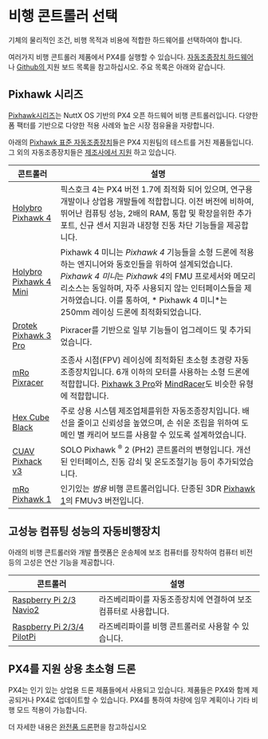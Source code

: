 # 비행 콘트롤러 선택 

기체의 물리적인 조건, 비행 목적과 비용에 적합한 하드웨어를 선택하여야 합니다.

여러가지 비행 콘트롤러 제품에서 PX4를 실행할 수 있습니다. [자동조종장치 하드웨어](../flight_controller/README.md)나 [Github의 ](https://github.com/PX4/PX4-Autopilot/#supported-hardware) 지원 보드 목록을 참고하십시오. 주요 목록은 아래와 같습니다.

## Pixhawk 시리즈 

[Pixhawk시리즈](../flight_controller/pixhawk_series.md)는 NuttX OS 기반의 PX4 오픈 하드웨어 비행 콘트롤러입니다. 다양한 폼 팩터를 기반으로 다양한 적용 사례와 높은 시장 점유율을 자랑합니다.

아래의 [Pixhawk 표준 자동조종장치](../flight_controller/autopilot_pixhawk_standard.md)들은 PX4 지원팀의 테스트를 거친 제품들입니다. 그 외의 자동조종장치들은 [제조사에서 지원](../flight_controller/autopilot_manufacturer_supported.md) 하고 있습니다.

| 콘트롤러                                                            | 설명                                                                                                                                                                                                     |
| --------------------------------------------------------------- | ------------------------------------------------------------------------------------------------------------------------------------------------------------------------------------------------------ |
| [Holybro Pixhawk 4](../flight_controller/pixhawk4.md)           | 픽스호크 4는 PX4 버전 1.7에 최적화 되어 있으며, 연구용 개발이나 상업용 개발들에 적합합니다. 이전 버전에 비하여, 뛰어난 컴퓨팅 성능, 2배의 RAM, 통합 및 확장을위한 추가 포트, 신규 센서 지원과 내장형 진동 차단 기능들을 제공합니다.                                                            |
| [Holybro Pixhawk 4 Mini](../flight_controller/pixhawk4_mini.md) | Pixhawk 4 미니는 *Pixhawk 4* 기능들을 소형 드론에 적용하는 엔지니어와 동호인들을 위하여 설계되었습니다. *Pixhawk 4 미니*는 *Pixhawk 4*의 FMU 프로세서와 메모리 리소스는 동일하며, 자주 사용되지 않는 인터페이스들을 제거하였습니다. 이를 통하여, * Pixhawk 4 미니*는 250mm 레이싱 드론에 최적화되었습니다. |
| [Drotek Pixhawk 3 Pro](../flight_controller/pixhawk3_pro.md)    | Pixracer를 기반으로 일부 기능들이 업그레이드 및 추가되었습니다.                                                                                                                                                                |
| [mRo Pixracer](../flight_controller/pixracer.md)                | 조종사 시점(FPV) 레이싱에 최적화된 초소형 초경량 자동조종장치입니다. 6개 이하의 모터를 사용하는 소형 드론에 적합합니다. [Pixhawk 3 Pro](../flight_controller/pixhawk3_pro.md)와 [MindRacer](../flight_controller/mindracer.md)도 비슷한 유형에 적합합니다.           |
| [Hex Cube Black](../flight_controller/pixhawk-2.md)             | 주로 상용 시스템 제조업체를위한 자동조종장치입니다. 배선을 줄이고 신뢰성을 높였으며, 손 쉬운 조립을 위하여 도메인 별 캐리어 보드를 사용할 수 있도록 설계하었습니다.                                                                                                          |
| [CUAV Pixhack v3](../flight_controller/pixhack_v3.md)           | SOLO Pixhawk <sup>&reg;</sup> 2 (PH2) 콘트롤러의 변형입니다. 개선된 인터페이스, 진동 감쇠 및 온도조절기능 등이 추가되었습니다.                                                                                                               |
| [mRo Pixhawk 1](../flight_controller/mro_pixhawk.md)            | 인기있는 *범용* 비행 콘트롤러입니다. 단종된 3DR [Pixhawk 1](../flight_controller/pixhawk.md)의 FMUv3 버전입니다.                                                                                                               |

## 고성능 컴퓨팅 성능의 자동비행장치

아래의 비행 콘트롤러와 개발 플랫폼은 운송체에 보조 컴퓨터를 장착하여 컴퓨터 비전 등의 고성은 연산 기능을 제공합니다.

| 콘트롤러                                                                       | 설명                                  |
| -------------------------------------------------------------------------- | ----------------------------------- |
| [Raspberry Pi 2/3 Navio2](../flight_controller/raspberry_pi_navio2.md)     | 라즈베리파이를 자동조종장치에 연결하여 보조 컴퓨터로 사용합니다. |
| [Raspberry Pi 2/3/4 PilotPi](../flight_controller/raspberry_pi_pilotpi.md) | 라즈베리파이를 비행 콘트롤러로 사용할 수 있습니다.        |

## PX4를 지원 상용 초소형 드론

PX4는 인기 있는 상업용 드론 제품들에서 사용되고 있습니다. 제품들은 PX4와 함께 제공되거나 PX4로 업데이트할 수 있습니다. PX4를 통하여 차량에 임무 계획이나 기타 비행 모드 적용이 가능합니다.

더 자세한 내용은 [완전품 드론](../complete_vehicles/README.md)편을 참고하십시오